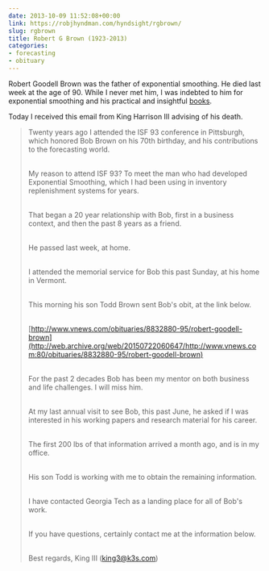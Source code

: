 ```yaml
---
date: 2013-10-09 11:52:08+00:00
link: https://robjhyndman.com/hyndsight/rgbrown/
slug: rgbrown
title: Robert G Brown (1923-2013)
categories:
- forecasting
- obituary
---
```


Robert Goodell Brown was the father of exponential smoothing. He died last week at the age of 90. While I never met him, I was indebted to him for exponential smoothing and his practical and insightful [books](http://buy.geni.us/Proxy.ashx?TSID=140570\&GR_URL=http%3A%2F%2Fwww.amazon.com%2Fdp%2F0486495922).

Today I received this email from King Harrison III advising of his death.<!-- more -->

>Twenty years ago I attended the ISF 93 conference in Pittsburgh, which honored Bob Brown on his 70th birthday, and his contributions to the forecasting world.<br><br>
>
>My reason to attend ISF 93? To meet the man who had developed Exponential Smoothing, which I had been using in inventory replenishment systems for years.<br><br>
>
>That began a 20 year relationship with Bob, first in a business context, and then the past 8 years as a friend.<br><br>
>
>He passed last week, at home.<br><br>
>
>I attended the memorial service for Bob this past Sunday, at his home in Vermont.<br><br>
>
>This morning his son Todd Brown sent Bob's obit, at the link below.<br><br>
>
>[http://www.vnews.com/obituaries/8832880-95/robert-goodell-brown](http://web.archive.org/web/20150722060647/http://www.vnews.com:80/obituaries/8832880-95/robert-goodell-brown)<br><br>
>
>For the past 2 decades Bob has been my mentor on both business and life challenges. I will miss him.<br><br>
>
>At my last annual visit to see Bob, this past June, he asked if I was interested in his working papers and research material for his career.<br><br>
>
>The first 200 lbs of that information arrived a month ago, and is in my office.<br><br>
>
>His son Todd is working with me to obtain the remaining information.<br><br>
>
>I have contacted Georgia Tech as a landing place for all of Bob's work.<br><br>
>
>If you have questions, certainly contact me at the information below.<br><br>
>
>Best regards,
>King III ([king3@k3s.com](mailto:king3@k3s.com))
